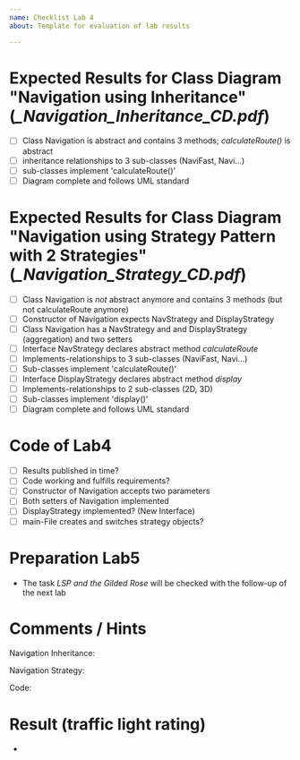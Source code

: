 ```yaml
---
name: Checklist Lab 4
about: Template for evaluation of lab results

---
```


# Expected Results for Class Diagram "Navigation using Inheritance" (*_Navigation_Inheritance_CD.pdf*) 
- [ ] Class Navigation is abstract and contains 3 methods; *calculateRoute()* is abstract
- [ ] inheritance relationships to 3 sub-classes (NaviFast, Navi...)
- [ ] sub-classes implement 'calculateRoute()'
- [ ] Diagram complete and follows UML standard

# Expected Results for Class Diagram "Navigation using Strategy Pattern with 2 Strategies" (*_Navigation_Strategy_CD.pdf*)
- [ ] Class Navigation is *not* abstract anymore and contains 3 methods (but not calculateRoute anymore)
- [ ] Constructor of Navigation expects NavStrategy and DisplayStrategy
- [ ] Class Navigation has a NavStrategy and and DisplayStrategy (aggregation) and two setters
- [ ] Interface NavStrategy declares abstract method *calculateRoute*
- [ ] Implements-relationships to 3 sub-classes (NaviFast, Navi...)
- [ ] Sub-classes implement 'calculateRoute()'
- [ ] Interface DisplayStrategy declares abstract method *display*
- [ ] Implements-relationships to 2 sub-classes (2D, 3D)
- [ ] Sub-classes implement 'display()'
- [ ] Diagram complete and follows UML standard

# Code of Lab4
- [ ] Results published in time? 
- [ ] Code working and fulfills requirements?
- [ ] Constructor of Navigation accepts two parameters
- [ ] Both setters of Navigation implemented
- [ ] DisplayStrategy implemented? (New Interface)
- [ ] main-File creates and switches strategy objects?

# Preparation Lab5
- The task *LSP and the Gilded Rose* will be checked with the follow-up of the next lab

# Comments / Hints
Navigation Inheritance:

Navigation Strategy:

Code:

# Result (traffic light rating)
- 
